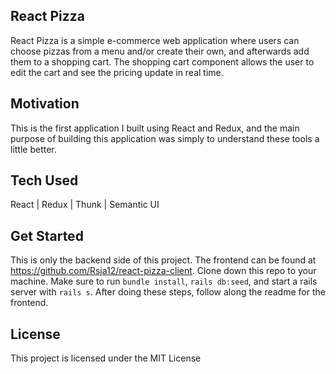 **React Pizza**
---------
React Pizza is a simple e-commerce web application where users can choose pizzas from a menu and/or create their own, and afterwards add them to a shopping cart. The shopping cart component allows the user to edit the cart and see the pricing update in real time.

**Motivation**
---------
This is the first application I built using React and Redux, and the main purpose of building this application was simply to understand these tools a little better.

**Tech Used**
---------
React | Redux | Thunk | Semantic UI

**Get Started**
---------
This is only the backend side of this project. The frontend can be found at https://github.com/Rsja12/react-pizza-client. Clone down this repo to your machine. Make sure to run `bundle install`, `rails db:seed`, and start a rails server with `rails s`. After doing these steps, follow along the readme for the frontend.

**License**
---------
This project is licensed under the MIT License
